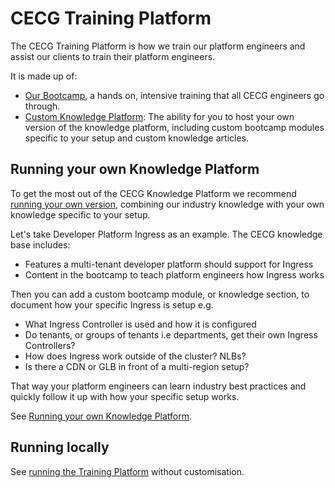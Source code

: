# CECG Training Platform

The CECG Training Platform is how we train our platform engineers and assist our clients to train their platform engineers.

It is made up of:

* [Our Bootcamp](./knowledge-base/content/bootcamp/), a hands on, intensive training that all CECG engineers go through.
* [Custom Knowledge Platform](./custom-knowledge-platform/): The ability for you to host your own version of the knowledge platform, including custom bootcamp modules specific to your setup and custom knowledge articles.

## Running your own Knowledge Platform

To get the most out of the CECG Knowledge Platform we recommend [running your own version](./custom-knowledge-platform/README.md), combining our industry knowledge with your own knowledge specific to your setup.

Let's take Developer Platform Ingress as an example. The CECG knowledge base includes:
* Features a multi-tenant developer platform should support for Ingress
* Content in the bootcamp to teach platform engineers how Ingress works 

Then you can add a custom bootcamp module, or knowledge section, to document how your specific Ingress is setup e.g.
* What Ingress Controller is used and how it is configured
* Do tenants, or groups of tenants i.e departments, get their own Ingress Controllers?
* How does Ingress work outside of the cluster? NLBs? 
* Is there a CDN or GLB in front of a multi-region setup?

That way your platform engineers can learn industry best practices and quickly follow it up with how your specific setup works.

See [Running your own Knowledge Platform](./custom-knowledge-platform/README.md).

## Running locally

See [running the Training Platform](./knowledge-base/) without customisation.
